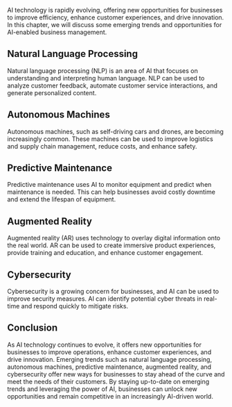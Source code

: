 
AI technology is rapidly evolving, offering new opportunities for businesses to improve efficiency, enhance customer experiences, and drive innovation. In this chapter, we will discuss some emerging trends and opportunities for AI-enabled business management.

Natural Language Processing
---------------------------

Natural language processing (NLP) is an area of AI that focuses on understanding and interpreting human language. NLP can be used to analyze customer feedback, automate customer service interactions, and generate personalized content.

Autonomous Machines
-------------------

Autonomous machines, such as self-driving cars and drones, are becoming increasingly common. These machines can be used to improve logistics and supply chain management, reduce costs, and enhance safety.

Predictive Maintenance
----------------------

Predictive maintenance uses AI to monitor equipment and predict when maintenance is needed. This can help businesses avoid costly downtime and extend the lifespan of equipment.

Augmented Reality
-----------------

Augmented reality (AR) uses technology to overlay digital information onto the real world. AR can be used to create immersive product experiences, provide training and education, and enhance customer engagement.

Cybersecurity
-------------

Cybersecurity is a growing concern for businesses, and AI can be used to improve security measures. AI can identify potential cyber threats in real-time and respond quickly to mitigate risks.

Conclusion
----------

As AI technology continues to evolve, it offers new opportunities for businesses to improve operations, enhance customer experiences, and drive innovation. Emerging trends such as natural language processing, autonomous machines, predictive maintenance, augmented reality, and cybersecurity offer new ways for businesses to stay ahead of the curve and meet the needs of their customers. By staying up-to-date on emerging trends and leveraging the power of AI, businesses can unlock new opportunities and remain competitive in an increasingly AI-driven world.
